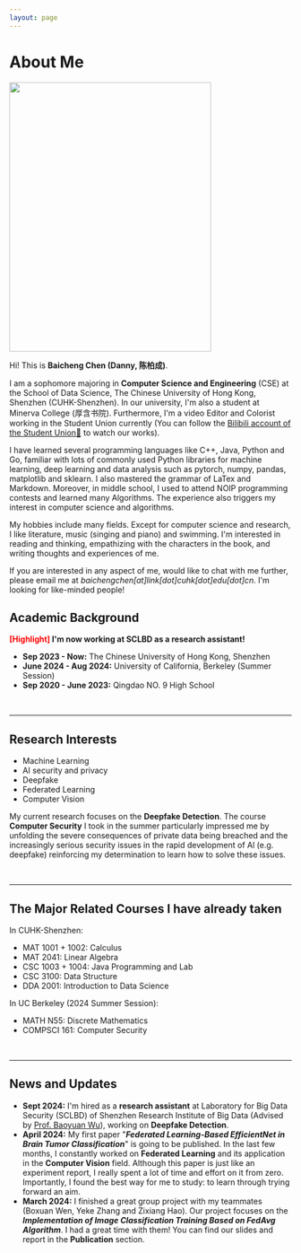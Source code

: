```yaml
---
layout: page
---
```


# About Me

<img src="https://baichengdanny.github.io/danny.jpg?raw=true" class="floatpic" width="360" height="480">



Hi! This is **Baicheng Chen (Danny, 陈柏成)**.

I am a sophomore majoring in **Computer Science and Engineering** (CSE) at the School of Data Science, The Chinese University of Hong Kong, Shenzhen (CUHK-Shenzhen). In our university, I'm also a student at Minerva College (厚含书院). Furthermore, I'm a video Editor and Colorist working in the Student Union currently (You can follow the [Bilibili account of the Student Union🔗](https://space.bilibili.com/508002687) to watch our works).

I have learned several programming languages like C++, Java, Python and Go, familiar with lots of commonly used Python libraries for machine learning, deep learning and data analysis such as pytorch, numpy, pandas, matplotlib and sklearn. I also mastered the grammar of LaTex and Markdown. Moreover, in middle school, I used to attend NOIP programming contests and learned many Algorithms. The experience also triggers my interest in computer science and algorithms.

My hobbies include many fields. Except for computer science and research, I like literature, music (singing and piano) and swimming. I'm interested in reading and thinking, empathizing with the characters in the book, and writing thoughts and experiences of me. 

If you are interested in any aspect of me, would like to chat with me further, please email me at *baichengchen[at]link[dot]cuhk[dot]edu[dot]cn*. I'm looking for like-minded people!

## Academic Background

**<font color='red'>[Highlight]</font> I'm now working at SCLBD as a research assistant!**<br>

- **Sep 2023 - Now:** The Chinese University of Hong Kong, Shenzhen
- **June 2024 - Aug 2024:** University of California, Berkeley (Summer Session)
- **Sep 2020 - June 2023:** Qingdao NO. 9 High School

<br>

---

## Research Interests

- Machine Learning
- AI security and privacy
- Deepfake
- Federated Learning
- Computer Vision

My current research focuses on the **Deepfake Detection**. The course **Computer Security** I took in the summer  particularly impressed me by unfolding the severe consequences of private data being breached and the increasingly serious security issues in the rapid development of Al (e.g. deepfake) reinforcing my determination to learn how to solve these issues.

<br>

------

## The Major Related Courses I have already taken

In CUHK-Shenzhen: 

- MAT 1001 + 1002: Calculus
- MAT 2041: Linear Algebra
- CSC 1003 + 1004: Java Programming and Lab
- CSC 3100: Data Structure
- DDA 2001: Introduction to Data Science

In UC Berkeley (2024 Summer Session):

- MATH N55: Discrete Mathematics
- COMPSCI 161: Computer Security

<br>

------

## News and Updates

- **Sept 2024:** I'm hired as a **research assistant** at Laboratory for Big Data Security (SCLBD) of Shenzhen Research Institute of Big Data (Advised by [Prof. Baoyuan Wu](https://sites.google.com/site/baoyuanwu2015/)), working on **Deepfake Detection**.
- **April 2024:** My first paper "***Federated Learning-Based EfficientNet in Brain Tumor Classification***" is going to be published. In the last few months, I constantly worked on **Federated Learning** and its application in the **Computer Vision** field. Although this paper is just like an experiment report, I  really spent a lot of time and effort on it from zero. Importantly, I found the best way for me to study: to learn through trying forward an aim. 
- **March 2024:** I finished a great group project with my teammates (Boxuan Wen, Yeke Zhang and Zixiang Hao). Our project focuses on the ***Implementation of Image Classification Training Based on FedAvg Algorithm***. I had a great time with them! You can find our slides and report in the **Publication** section. 
